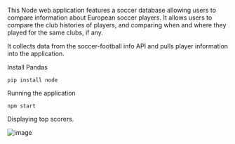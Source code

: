 This Node web application  features a soccer database allowing users to compare information about European soccer players. It allows users to compare the club histories of players, and comparing when and where they played for the same clubs, if any.

It collects data from the soccer-football info API and pulls player information into the application.

Install Pandas

```
pip install node
```



Running the application

```
npm start
```


Displaying top scorers.

![image](https://user-images.githubusercontent.com/22993577/167322005-ab298ce4-cf7b-450f-a2bb-8445443566c1.png)
